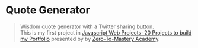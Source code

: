 # Quote Generator

>Wisdom quote generator with a Twitter sharing button.\
>This is my first project in [Javascript Web Projects: 20 Projects to build my Portfolio](https://www.udemy.com/course/javascript-web-projects-to-build-your-portfolio-resume/) presented by by [Zero-To-Mastery Academy](https://zerotomastery.io/).
